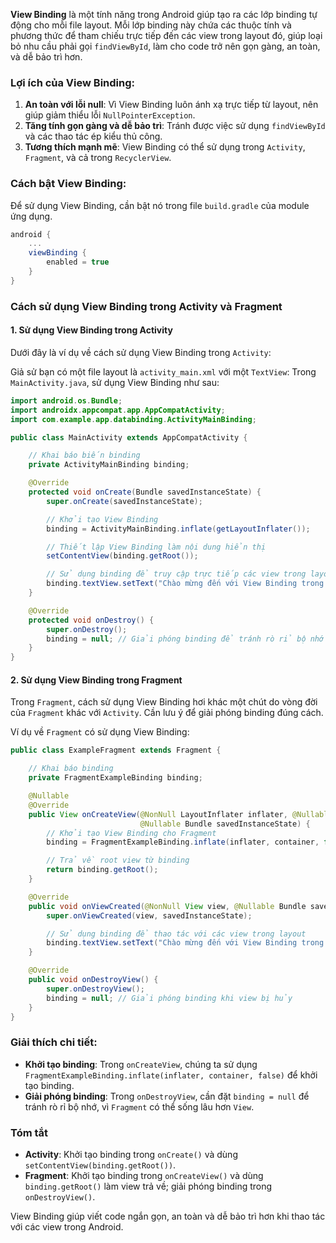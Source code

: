 **View Binding** là một tính năng trong Android giúp tạo ra các lớp binding tự động cho mỗi file layout. Mỗi lớp binding này chứa các thuộc tính và phương thức để tham chiếu trực tiếp đến các view trong layout đó, giúp loại bỏ nhu cầu phải gọi `findViewById`, làm cho code trở nên gọn gàng, an toàn, và dễ bảo trì hơn.

### Lợi ích của View Binding:
1. **An toàn với lỗi null**: Vì View Binding luôn ánh xạ trực tiếp từ layout, nên giúp giảm thiểu lỗi `NullPointerException`.
2. **Tăng tính gọn gàng và dễ bảo trì**: Tránh được việc sử dụng `findViewById` và các thao tác ép kiểu thủ công.
3. **Tương thích mạnh mẽ**: View Binding có thể sử dụng trong `Activity`, `Fragment`, và cả trong `RecyclerView`.

### Cách bật View Binding:
Để sử dụng View Binding, cần bật nó trong file `build.gradle` của module ứng dụng.

```gradle
android {
    ...
    viewBinding {
        enabled = true
    }
}
```

### Cách sử dụng View Binding trong Activity và Fragment

#### 1. Sử dụng View Binding trong Activity

Dưới đây là ví dụ về cách sử dụng View Binding trong `Activity`:

Giả sử bạn có một file layout là `activity_main.xml` với một `TextView`:
Trong `MainActivity.java`, sử dụng View Binding như sau:

```java
import android.os.Bundle;
import androidx.appcompat.app.AppCompatActivity;
import com.example.app.databinding.ActivityMainBinding;

public class MainActivity extends AppCompatActivity {

    // Khai báo biến binding
    private ActivityMainBinding binding;

    @Override
    protected void onCreate(Bundle savedInstanceState) {
        super.onCreate(savedInstanceState);

        // Khởi tạo View Binding
        binding = ActivityMainBinding.inflate(getLayoutInflater());

        // Thiết lập View Binding làm nội dung hiển thị
        setContentView(binding.getRoot());

        // Sử dụng binding để truy cập trực tiếp các view trong layout
        binding.textView.setText("Chào mừng đến với View Binding trong Activity!");
    }

    @Override
    protected void onDestroy() {
        super.onDestroy();
        binding = null; // Giải phóng binding để tránh rò rỉ bộ nhớ
    }
}
```

#### 2. Sử dụng View Binding trong Fragment

Trong `Fragment`, cách sử dụng View Binding hơi khác một chút do vòng đời của `Fragment` khác với `Activity`. Cần lưu ý để giải phóng binding đúng cách.

Ví dụ về `Fragment` có sử dụng View Binding:

```java
public class ExampleFragment extends Fragment {

    // Khai báo binding
    private FragmentExampleBinding binding;

    @Nullable
    @Override
    public View onCreateView(@NonNull LayoutInflater inflater, @Nullable ViewGroup container,
                             @Nullable Bundle savedInstanceState) {
        // Khởi tạo View Binding cho Fragment
        binding = FragmentExampleBinding.inflate(inflater, container, false);

        // Trả về root view từ binding
        return binding.getRoot();
    }

    @Override
    public void onViewCreated(@NonNull View view, @Nullable Bundle savedInstanceState) {
        super.onViewCreated(view, savedInstanceState);

        // Sử dụng binding để thao tác với các view trong layout
        binding.textView.setText("Chào mừng đến với View Binding trong Fragment!");
    }

    @Override
    public void onDestroyView() {
        super.onDestroyView();
        binding = null; // Giải phóng binding khi view bị hủy
    }
}
```

### Giải thích chi tiết:

- **Khởi tạo binding**: Trong `onCreateView`, chúng ta sử dụng `FragmentExampleBinding.inflate(inflater, container, false)` để khởi tạo binding.
- **Giải phóng binding**: Trong `onDestroyView`, cần đặt `binding = null` để tránh rò rỉ bộ nhớ, vì `Fragment` có thể sống lâu hơn `View`.

### Tóm tắt
- **Activity**: Khởi tạo binding trong `onCreate()` và dùng `setContentView(binding.getRoot())`.
- **Fragment**: Khởi tạo binding trong `onCreateView()` và dùng `binding.getRoot()` làm view trả về; giải phóng binding trong `onDestroyView()`.

View Binding giúp viết code ngắn gọn, an toàn và dễ bảo trì hơn khi thao tác với các view trong Android.
